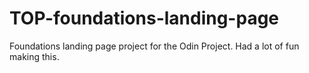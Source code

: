 # TOP-foundations-landing-page
Foundations landing page project for the Odin Project. Had a lot of fun making this. 
